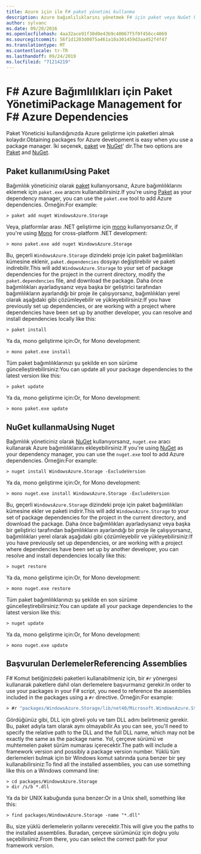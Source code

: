 ```yaml
---
title: Azure için ile F# paket yönetimi kullanma
description: Azure bağımlılıklarını yönetmek F# için paket veya NuGet kullanma
author: sylvanc
ms.date: 09/20/2016
ms.openlocfilehash: 4aa32ace91f30d0e43b9c40067f5f0f456cc4069
ms.sourcegitcommit: 56f1d1203d0075a461a10a301459d3aa452f4f47
ms.translationtype: MT
ms.contentlocale: tr-TR
ms.lasthandoff: 09/24/2019
ms.locfileid: "71214219"
---
```

# <a name="package-management-for-f-azure-dependencies"></a><span data-ttu-id="93b2f-103">F# Azure Bağımlılıkları için Paket Yönetimi</span><span class="sxs-lookup"><span data-stu-id="93b2f-103">Package Management for F# Azure Dependencies</span></span>

<span data-ttu-id="93b2f-104">Paket Yöneticisi kullandığınızda Azure geliştirme için paketleri almak kolaydır.</span><span class="sxs-lookup"><span data-stu-id="93b2f-104">Obtaining packages for Azure development is easy when you use a package manager.</span></span> <span data-ttu-id="93b2f-105">İki seçenek, [paket](https://fsprojects.github.io/Paket/) ve [NuGet](https://www.nuget.org/)' dir.</span><span class="sxs-lookup"><span data-stu-id="93b2f-105">The two options are [Paket](https://fsprojects.github.io/Paket/) and [NuGet](https://www.nuget.org/).</span></span>

## <a name="using-paket"></a><span data-ttu-id="93b2f-106">Paket kullanımı</span><span class="sxs-lookup"><span data-stu-id="93b2f-106">Using Paket</span></span>

<span data-ttu-id="93b2f-107">Bağımlılık yöneticiniz olarak [paket](https://fsprojects.github.io/Paket/) kullanıyorsanız, Azure bağımlılıklarını eklemek için `paket.exe` aracını kullanabilirsiniz.</span><span class="sxs-lookup"><span data-stu-id="93b2f-107">If you're using [Paket](https://fsprojects.github.io/Paket/) as your dependency manager, you can use the `paket.exe` tool to add Azure dependencies.</span></span> <span data-ttu-id="93b2f-108">Örneğin:</span><span class="sxs-lookup"><span data-stu-id="93b2f-108">For example:</span></span>

```console
> paket add nuget WindowsAzure.Storage
```

<span data-ttu-id="93b2f-109">Veya, platformlar arası .NET geliştirme için [mono](https://www.mono-project.com/) kullanıyorsanız:</span><span class="sxs-lookup"><span data-stu-id="93b2f-109">Or, if you're using [Mono](https://www.mono-project.com/) for cross-platform .NET development:</span></span>

```console
> mono paket.exe add nuget WindowsAzure.Storage
```

<span data-ttu-id="93b2f-110">Bu, geçerli `WindowsAzure.Storage` dizindeki proje için paket bağımlılıkları kümesine eklenir, `paket.dependencies` dosyayı değiştirebilir ve paketi indirebilir.</span><span class="sxs-lookup"><span data-stu-id="93b2f-110">This will add `WindowsAzure.Storage` to your set of package dependencies for the project in the current directory, modify the `paket.dependencies` file, and download the package.</span></span> <span data-ttu-id="93b2f-111">Daha önce bağımlılıkları ayarladıysanız veya başka bir geliştirici tarafından bağımlılıkların ayarlandığı bir proje ile çalışıyorsanız, bağımlılıkları yerel olarak aşağıdaki gibi çözümleyebilir ve yükleyebilirsiniz:</span><span class="sxs-lookup"><span data-stu-id="93b2f-111">If you have previously set up dependencies, or are working with a project where dependencies have been set up by another developer, you can resolve and install dependencies locally like this:</span></span>

```console
> paket install
```

<span data-ttu-id="93b2f-112">Ya da, mono geliştirme için:</span><span class="sxs-lookup"><span data-stu-id="93b2f-112">Or, for Mono development:</span></span>

```console
> mono paket.exe install
```

<span data-ttu-id="93b2f-113">Tüm paket bağımlılıklarınızı şu şekilde en son sürüme güncelleştirebilirsiniz:</span><span class="sxs-lookup"><span data-stu-id="93b2f-113">You can update all your package dependencies to the latest version like this:</span></span>

```console
> paket update
```

<span data-ttu-id="93b2f-114">Ya da, mono geliştirme için:</span><span class="sxs-lookup"><span data-stu-id="93b2f-114">Or, for Mono development:</span></span>

```console
> mono paket.exe update
```

## <a name="using-nuget"></a><span data-ttu-id="93b2f-115">NuGet kullanma</span><span class="sxs-lookup"><span data-stu-id="93b2f-115">Using Nuget</span></span>

<span data-ttu-id="93b2f-116">Bağımlılık yöneticiniz olarak [NuGet](https://www.nuget.org/) kullanıyorsanız, `nuget.exe` aracı kullanarak Azure bağımlılıklarını ekleyebilirsiniz.</span><span class="sxs-lookup"><span data-stu-id="93b2f-116">If you're using [NuGet](https://www.nuget.org/) as your dependency manager, you can use the `nuget.exe` tool to add Azure dependencies.</span></span> <span data-ttu-id="93b2f-117">Örneğin:</span><span class="sxs-lookup"><span data-stu-id="93b2f-117">For example:</span></span>

```console
> nuget install WindowsAzure.Storage -ExcludeVersion
```

<span data-ttu-id="93b2f-118">Ya da, mono geliştirme için:</span><span class="sxs-lookup"><span data-stu-id="93b2f-118">Or, for Mono development:</span></span>

```console
> mono nuget.exe install WindowsAzure.Storage -ExcludeVersion
```

<span data-ttu-id="93b2f-119">Bu, geçerli `WindowsAzure.Storage` dizindeki proje için paket bağımlılıkları kümesine ekler ve paketi indirir.</span><span class="sxs-lookup"><span data-stu-id="93b2f-119">This will add `WindowsAzure.Storage` to your set of package dependencies for the project in the current directory, and download the package.</span></span> <span data-ttu-id="93b2f-120">Daha önce bağımlılıkları ayarladıysanız veya başka bir geliştirici tarafından bağımlılıkların ayarlandığı bir proje ile çalışıyorsanız, bağımlılıkları yerel olarak aşağıdaki gibi çözümleyebilir ve yükleyebilirsiniz:</span><span class="sxs-lookup"><span data-stu-id="93b2f-120">If you have previously set up dependencies, or are working with a project where dependencies have been set up by another developer, you can resolve and install dependencies locally like this:</span></span>

```console
> nuget restore
```

<span data-ttu-id="93b2f-121">Ya da, mono geliştirme için:</span><span class="sxs-lookup"><span data-stu-id="93b2f-121">Or, for Mono development:</span></span>

```console
> mono nuget.exe restore
```

<span data-ttu-id="93b2f-122">Tüm paket bağımlılıklarınızı şu şekilde en son sürüme güncelleştirebilirsiniz:</span><span class="sxs-lookup"><span data-stu-id="93b2f-122">You can update all your package dependencies to the latest version like this:</span></span>

```console
> nuget update
```

<span data-ttu-id="93b2f-123">Ya da, mono geliştirme için:</span><span class="sxs-lookup"><span data-stu-id="93b2f-123">Or, for Mono development:</span></span>

```console
> mono nuget.exe update
```

## <a name="referencing-assemblies"></a><span data-ttu-id="93b2f-124">Başvurulan Derlemeler</span><span class="sxs-lookup"><span data-stu-id="93b2f-124">Referencing Assemblies</span></span>

<span data-ttu-id="93b2f-125">F# Komut betiğinizdeki paketleri kullanabilmeniz için, bir `#r` yönergesi kullanarak paketlere dahil olan derlemelere başvurmanız gerekir.</span><span class="sxs-lookup"><span data-stu-id="93b2f-125">In order to use your packages in your F# script, you need to reference the assemblies included in the packages using a `#r` directive.</span></span> <span data-ttu-id="93b2f-126">Örneğin:</span><span class="sxs-lookup"><span data-stu-id="93b2f-126">For example:</span></span>

```fsharp
> #r "packages/WindowsAzure.Storage/lib/net40/Microsoft.WindowsAzure.Storage.dll"
```

<span data-ttu-id="93b2f-127">Gördüğünüz gibi, DLL için göreli yolu ve tam DLL adını belirtmeniz gerekir. Bu, paket adıyla tam olarak aynı olmayabilir.</span><span class="sxs-lookup"><span data-stu-id="93b2f-127">As you can see, you'll need to specify the relative path to the DLL and the full DLL name, which may not be exactly the same as the package name.</span></span> <span data-ttu-id="93b2f-128">Yol, çerçeve sürümü ve muhtemelen paket sürüm numarası içerecektir.</span><span class="sxs-lookup"><span data-stu-id="93b2f-128">The path will include a framework version and possibly a package version number.</span></span> <span data-ttu-id="93b2f-129">Yüklü tüm derlemeleri bulmak için bir Windows komut satırında şuna benzer bir şey kullanabilirsiniz:</span><span class="sxs-lookup"><span data-stu-id="93b2f-129">To find all the installed assemblies, you can use something like this on a Windows command line:</span></span>

```console
> cd packages/WindowsAzure.Storage
> dir /s/b *.dll
```

<span data-ttu-id="93b2f-130">Ya da bir UNIX kabuğunda şuna benzer:</span><span class="sxs-lookup"><span data-stu-id="93b2f-130">Or in a Unix shell, something like this:</span></span>

```console
> find packages/WindowsAzure.Storage -name "*.dll"
```

<span data-ttu-id="93b2f-131">Bu, size yüklü derlemelerin yollarını verecektir.</span><span class="sxs-lookup"><span data-stu-id="93b2f-131">This will give you the paths to the installed assemblies.</span></span> <span data-ttu-id="93b2f-132">Buradan, çerçeve sürümünüz için doğru yolu seçebilirsiniz.</span><span class="sxs-lookup"><span data-stu-id="93b2f-132">From there, you can select the correct path for your framework version.</span></span>
